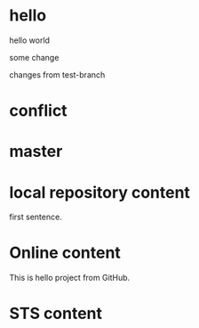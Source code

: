 # hello
hello world

some change


changes from test-branch

# conflict

# master

# local repository content

first sentence.

# Online content

This is hello project from GitHub.

# STS content
